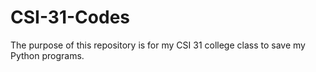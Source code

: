 # CSI-31-Codes
The purpose of this repository is for my CSI 31 college class to save my Python programs.
